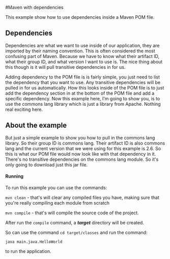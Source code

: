 #Maven with dependencies

This example show how to use dependencies inside a Maven POM file.

## Dependencies

Dependencies are what we want to use inside of our application, they are imported by their naming convention.
This is often considered the most confusing part of Maven. Because we have to know what their artifact ID,
what their group ID, and what version I want to use is. The nice thing about this
though is it will pull transitive dependencies in for us.

Adding dependency to the POM file is is fairly simple, you just need to list the dependency that you want to use.
Any transitive dependencies will be pulled in for us automatically.
How this looks inside of the POM file is to just add the dependency section in at the bottom of the POM file
and add a specific dependency. Now this example here,
I'm going to show you, is to use the commons lang library which is just a library from Apache.
Nothing real exciting here.

## About the example

But just a simple example to show you how to pull in the commons lang library.
So their group ID is commons lang. Their artifact ID is also commons lang and the current version
that we were using for this example is 2.6. So this is what our POM file would now look like with that dependency in it.
There's no transitive dependencies on the commons lang module. So it's only going to download just this jar file.

#### Running

To run this example you can use the commands:

`mvn clean` - that's will clear any compiled files you have,
making sure that you're really compiling each module from scratch

`mvn compile` - that's will compile the source code of the project.

After run the `compile` command, a ***target*** directory will be created.

So can use the command `cd target/classes` and run the command:

`java main.java.HelloWorld`

to run the application.

